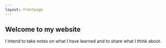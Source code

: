 ```yaml
---
layout: frontpage
---
```


## Welcome to my website

I intend to take notes on what I have learned and to share what I think about.